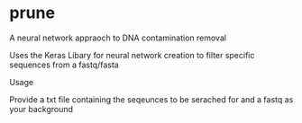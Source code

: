 # prune
A neural network appraoch to DNA contamination removal

Uses the Keras Libary for neural network creation to filter specific sequences from a fastq/fasta

Usage

Provide a txt file containing the seqeunces to be serached for and a fastq as your background
